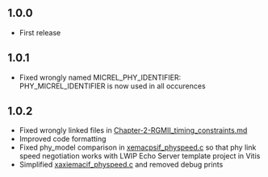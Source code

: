 ## 1.0.0

* First release

## 1.0.1

* Fixed wrongly named MICREL_PHY_IDENTIFIER: PHY_MICREL_IDENTIFIER is now used in all occurences

## 1.0.2

* Fixed wrongly linked files in [Chapter-2-RGMII_timing_constraints.md](./Chapter-2-RGMII_timing_constraints.md#22-bare-metal)
* Improved code formatting
* Fixed phy_model comparison in [xemacpsif_physpeed.c](./code/RGMII/LWIPModifications/xemacpsif_physpeed.c) so that phy link speed negotiation works with LWIP Echo Server template project in Vitis
* Simplified [xaxiemacif_physpeed.c](./code/RGMII/LWIPModifications/xaxiemacif_physpeed.c) and removed debug prints